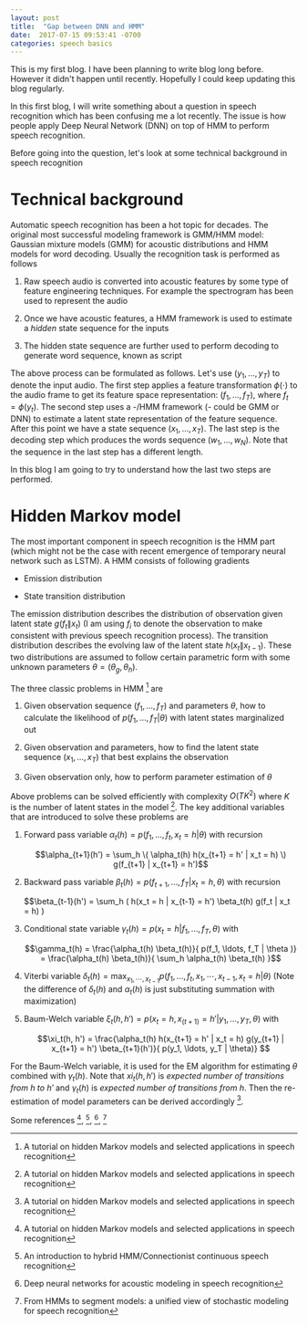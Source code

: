 ```yaml
---
layout: post
title:  "Gap between DNN and HMM"
date:  2017-07-15 09:53:41 -0700
categories: speech basics
---
```


This is my first blog. I have been planning to write blog long before. However it didn't happen until recently. Hopefully I could keep updating this blog regularly.

In this first blog, I will write something about a question in speech recognition which has been confusing me a lot recently. The issue is how people apply Deep Neural Network (DNN) on top of HMM to perform speech recognition. 

Before going into the question, let's look at some technical background in speech recognition

# Technical background

Automatic speech recognition has been a hot topic for decades. The original most successful modeling framework is GMM/HMM model: Gaussian mixture models (GMM) for acoustic distributions and HMM models for word decoding. Usually the recognition task is performed as follows

1. Raw speech audio is converted into acoustic features by some type of feature engineering techniques. For example the spectrogram has been used to represent the audio
	
2. Once we have acoustic features, a HMM framework is used to estimate a *hidden* state sequence for the inputs
	
3. The hidden state sequence are further used to perform decoding to generate word sequence, known as script

The above process can be formulated as follows. Let's use $(y_1, \dots, y_T)$ to denote the input audio. The first step applies a feature transformation $\phi(\cdot)$ to the audio frame to get its feature space representation: $(f_1, \ldots, f_T)$, where $f_t = \phi(y_t)$. The second step uses a -/HMM framework (- could be GMM or DNN) to estimate a latent state representation of the feature sequence. After this point we have a state sequence $(x_1, \ldots, x_T)$. The last step is the decoding step which produces the words sequence $(w_1, \ldots, w_N)$. Note that the sequence in the last step has a different length.

In this blog I am going to try to understand how the last two steps are performed. 

# Hidden Markov model

The most important component in speech recognition is the HMM part (which might not be the case with recent emergence of temporary neural network such as LSTM). A HMM consists of following gradients

* Emission distribution

* State transition distribution

The emission distribution describes the distribution of observation given latent state $g(f_t \| x_t)$ (I am using $f_i$ to denote the observation to make consistent with previous speech recognition process). The transition distribution describes the evolving law of the latent state $h(x_t \| x_{t-1})$. These two distributions are assumed to follow certain parametric form with some unknown parameters $\theta = (\theta_g, \theta_h)$. 

The three classic problems in HMM [^ref1] are 

1. Given observation sequence $(f_1, \ldots, f_T)$ and parameters $\theta$, how to calculate the likelihood of $p(f_1, \ldots, f_T | \theta)$ with latent states marginalized out

2. Given observation and parameters, how to find the latent state sequence $(x_1, \ldots, x_T)$ that best explains the observation 

3. Given observation only, how to perform parameter estimation of $\theta$

Above problems can be solved efficiently with complexity $O(TK^2)$ where $K$ is the number of latent states in the model [^ref1]. The key additional variables that are introduced to solve these problems are 

1. Forward pass variable $\alpha_t(h) = p(f_1, \ldots, f_t, x_t = h | \theta)$ with recursion

	$$\alpha_{t+1}(h') = \sum_h \( \alpha_t(h) h(x_{t+1} = h' | x_t = h) \) g(f_{t+1} | x_{t+1} = h')$$

2. Backward pass variable $\beta_t(h) = p(f_{t+1}, \ldots, f_T | x_t = h, \theta)$ with recursion

	$$\beta_{t-1}(h') = \sum_h \( h(x_t = h | x_{t-1} = h') \beta_t(h) g(f_t | x_t = h) \)

3. Conditional state variable $\gamma_t(h) = p(x_t = h | f_1, \ldots, f_T, \theta)$ with 
   
   $$\gamma_t(h) = \frac{\alpha_t(h) \beta_t(h)}{ p(f_1, \ldots, f_T | \theta )} = \frac{\alpha_t(h) \beta_t(h)}{ \sum_h \alpha_t(h) \beta_t(h) }$$
   
4. Viterbi variable $\delta_t(h) = \max_{x_1, \cdots, x_{t-1}} p(f_1, \ldots, f_t, x_1, \cdots, x_{t-1}, x_t = h | \theta)$ (Note the difference of $\delta_t(h)$ and $\alpha_t(h)$ is just substituting summation with maximization)

5. Baum-Welch variable $\xi_t(h, h') = p(x_t = h, x_(t+1) = h' | y_1, \ldots, y_T, \theta)$ with 

	$$\xi_t(h, h') = \frac{\alpha_t(h) h(x_{t+1} = h' | x_t = h) g(y_{t+1} | x_{t+1} = h') \beta_{t+1}(h')}{ p(y_1, \ldots, y_T | \theta)} $$


For the Baum-Welch variable, it is used for the EM algorithm for estimating $\theta$ combined with $\gamma_t(h)$. Note that $xi_t(h, h')$ is *expected number of transitions from $h$ to $h'$* and $\gamma_t(h)$ is *expected number of transitions from $h$*. Then the re-estimation of model parameters can be derived accordingly [^ref1].


Some references [^ref1], [^ref2], [^ref3], [^ref4]





[^ref1]: A tutorial on hidden Markov models and selected applications in speech recognition

[^ref2]: An introduction to hybrid HMM/Connectionist continuous speech recognition

[^ref3]: Deep neural networks for acoustic modeling in speech recognition

[^ref4]: From HMMs to segment models: a unified view of stochastic modeling for speech recognition


